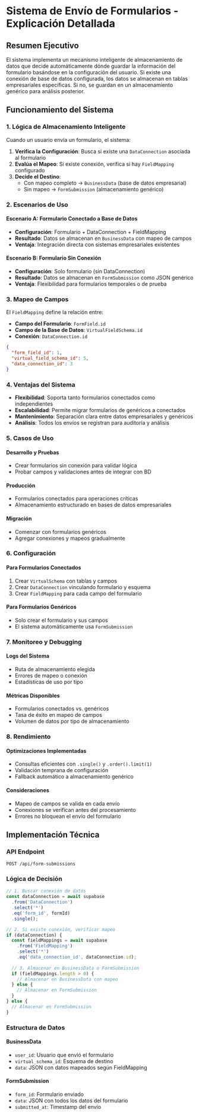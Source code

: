 # Sistema de Envío de Formularios - Explicación Detallada

## Resumen Ejecutivo

El sistema implementa un mecanismo inteligente de almacenamiento de datos que decide automáticamente dónde guardar la información del formulario basándose en la configuración del usuario. Si existe una conexión de base de datos configurada, los datos se almacenan en tablas empresariales específicas. Si no, se guardan en un almacenamiento genérico para análisis posterior.

## Funcionamiento del Sistema

### 1. Lógica de Almacenamiento Inteligente

Cuando un usuario envía un formulario, el sistema:

1. **Verifica la Configuración**: Busca si existe una `DataConnection` asociada al formulario
2. **Evalúa el Mapeo**: Si existe conexión, verifica si hay `FieldMapping` configurado
3. **Decide el Destino**: 
   - Con mapeo completo → `BusinessData` (base de datos empresarial)
   - Sin mapeo → `FormSubmission` (almacenamiento genérico)

### 2. Escenarios de Uso

#### Escenario A: Formulario Conectado a Base de Datos
- **Configuración**: Formulario + DataConnection + FieldMapping
- **Resultado**: Datos se almacenan en `BusinessData` con mapeo de campos
- **Ventaja**: Integración directa con sistemas empresariales existentes

#### Escenario B: Formulario Sin Conexión
- **Configuración**: Solo formulario (sin DataConnection)
- **Resultado**: Datos se almacenan en `FormSubmission` como JSON genérico
- **Ventaja**: Flexibilidad para formularios temporales o de prueba

### 3. Mapeo de Campos

El `FieldMapping` define la relación entre:
- **Campo del Formulario**: `FormField.id`
- **Campo de la Base de Datos**: `VirtualFieldSchema.id`
- **Conexión**: `DataConnection.id`

```json
{
  "form_field_id": 1,
  "virtual_field_schema_id": 5,
  "data_connection_id": 3
}
```

### 4. Ventajas del Sistema

- **Flexibilidad**: Soporta tanto formularios conectados como independientes
- **Escalabilidad**: Permite migrar formularios de genéricos a conectados
- **Mantenimiento**: Separación clara entre datos empresariales y genéricos
- **Análisis**: Todos los envíos se registran para auditoría y análisis

### 5. Casos de Uso

#### Desarrollo y Pruebas
- Crear formularios sin conexión para validar lógica
- Probar campos y validaciones antes de integrar con BD

#### Producción
- Formularios conectados para operaciones críticas
- Almacenamiento estructurado en bases de datos empresariales

#### Migración
- Comenzar con formularios genéricos
- Agregar conexiones y mapeos gradualmente

### 6. Configuración

#### Para Formularios Conectados
1. Crear `VirtualSchema` con tablas y campos
2. Crear `DataConnection` vinculando formulario y esquema
3. Crear `FieldMapping` para cada campo del formulario

#### Para Formularios Genéricos
- Solo crear el formulario y sus campos
- El sistema automáticamente usa `FormSubmission`

### 7. Monitoreo y Debugging

#### Logs del Sistema
- Ruta de almacenamiento elegida
- Errores de mapeo o conexión
- Estadísticas de uso por tipo

#### Métricas Disponibles
- Formularios conectados vs. genéricos
- Tasa de éxito en mapeo de campos
- Volumen de datos por tipo de almacenamiento

### 8. Rendimiento

#### Optimizaciones Implementadas
- Consultas eficientes con `.single()` y `.order().limit(1)`
- Validación temprana de configuración
- Fallback automático a almacenamiento genérico

#### Consideraciones
- Mapeo de campos se valida en cada envío
- Conexiones se verifican antes del procesamiento
- Errores no bloquean el envío del formulario

## Implementación Técnica

### API Endpoint
```
POST /api/form-submissions
```

### Lógica de Decisión
```typescript
// 1. Buscar conexión de datos
const dataConnection = await supabase
  .from('DataConnection')
  .select('*')
  .eq('form_id', formId)
  .single();

// 2. Si existe conexión, verificar mapeo
if (dataConnection) {
  const fieldMappings = await supabase
    .from('FieldMapping')
    .select('*')
    .eq('data_connection_id', dataConnection.id);
  
  // 3. Almacenar en BusinessData o FormSubmission
  if (fieldMappings.length > 0) {
    // Almacenar en BusinessData con mapeo
  } else {
    // Almacenar en FormSubmission
  }
} else {
  // Almacenar en FormSubmission
}
```

### Estructura de Datos

#### BusinessData
- `user_id`: Usuario que envió el formulario
- `virtual_schema_id`: Esquema de destino
- `data`: JSON con datos mapeados según FieldMapping

#### FormSubmission
- `form_id`: Formulario enviado
- `data`: JSON con todos los datos del formulario
- `submitted_at`: Timestamp del envío
